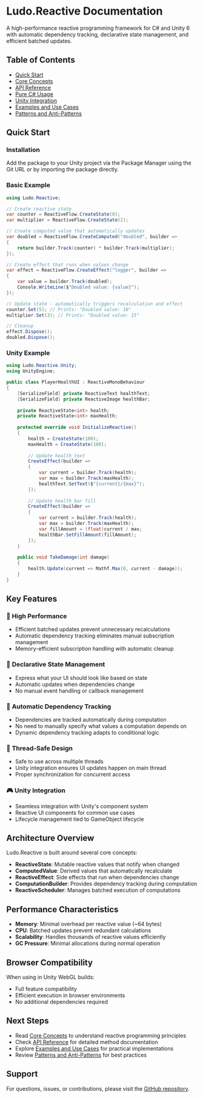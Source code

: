 # Ludo.Reactive Documentation

A high-performance reactive programming framework for C# and Unity 6 with automatic dependency tracking, declarative state management, and efficient batched updates.

## Table of Contents

- [Quick Start](#quick-start)
- [Core Concepts](Concepts.md)
- [API Reference](API-Reference.md)
- [Pure C# Usage](Pure-CSharp-Usage.md)
- [Unity Integration](Unity-Integration.md)
- [Examples and Use Cases](Examples-and-UseCases.md)
- [Patterns and Anti-Patterns](Patterns-and-AntiPatterns.md)

## Quick Start

### Installation

Add the package to your Unity project via the Package Manager using the Git URL or by importing the package directly.

### Basic Example

```csharp
using Ludo.Reactive;

// Create reactive state
var counter = ReactiveFlow.CreateState(0);
var multiplier = ReactiveFlow.CreateState(2);

// Create computed value that automatically updates
var doubled = ReactiveFlow.CreateComputed("doubled", builder =>
{
    return builder.Track(counter) * builder.Track(multiplier);
});

// Create effect that runs when values change
var effect = ReactiveFlow.CreateEffect("logger", builder =>
{
    var value = builder.Track(doubled);
    Console.WriteLine($"Doubled value: {value}");
});

// Update state - automatically triggers recalculation and effect
counter.Set(5); // Prints: "Doubled value: 10"
multiplier.Set(3); // Prints: "Doubled value: 15"

// Cleanup
effect.Dispose();
doubled.Dispose();
```

### Unity Example

```csharp
using Ludo.Reactive.Unity;
using UnityEngine;

public class PlayerHealthUI : ReactiveMonoBehaviour
{
    [SerializeField] private ReactiveText healthText;
    [SerializeField] private ReactiveImage healthBar;
    
    private ReactiveState<int> health;
    private ReactiveState<int> maxHealth;
    
    protected override void InitializeReactive()
    {
        health = CreateState(100);
        maxHealth = CreateState(100);
        
        // Update health text
        CreateEffect(builder =>
        {
            var current = builder.Track(health);
            var max = builder.Track(maxHealth);
            healthText.SetText($"{current}/{max}");
        });
        
        // Update health bar fill
        CreateEffect(builder =>
        {
            var current = builder.Track(health);
            var max = builder.Track(maxHealth);
            var fillAmount = (float)current / max;
            healthBar.SetFillAmount(fillAmount);
        });
    }
    
    public void TakeDamage(int damage)
    {
        health.Update(current => Mathf.Max(0, current - damage));
    }
}
```

## Key Features

### 🚀 **High Performance**
- Efficient batched updates prevent unnecessary recalculations
- Automatic dependency tracking eliminates manual subscription management
- Memory-efficient subscription handling with automatic cleanup

### 🎯 **Declarative State Management**
- Express what your UI should look like based on state
- Automatic updates when dependencies change
- No manual event handling or callback management

### 🔄 **Automatic Dependency Tracking**
- Dependencies are tracked automatically during computation
- No need to manually specify what values a computation depends on
- Dynamic dependency tracking adapts to conditional logic

### 🧵 **Thread-Safe Design**
- Safe to use across multiple threads
- Unity integration ensures UI updates happen on main thread
- Proper synchronization for concurrent access

### 🎮 **Unity Integration**
- Seamless integration with Unity's component system
- Reactive UI components for common use cases
- Lifecycle management tied to GameObject lifecycle

## Architecture Overview

Ludo.Reactive is built around several core concepts:

- **ReactiveState<T>**: Mutable reactive values that notify when changed
- **ComputedValue<T>**: Derived values that automatically recalculate
- **ReactiveEffect**: Side effects that run when dependencies change
- **ComputationBuilder**: Provides dependency tracking during computation
- **ReactiveScheduler**: Manages batched execution of computations

## Performance Characteristics

- **Memory**: Minimal overhead per reactive value (~64 bytes)
- **CPU**: Batched updates prevent redundant calculations
- **Scalability**: Handles thousands of reactive values efficiently
- **GC Pressure**: Minimal allocations during normal operation

## Browser Compatibility

When using in Unity WebGL builds:
- Full feature compatibility
- Efficient execution in browser environments
- No additional dependencies required

## Next Steps

- Read [Core Concepts](Concepts.md) to understand reactive programming principles
- Check [API Reference](API-Reference.md) for detailed method documentation
- Explore [Examples and Use Cases](Examples-and-UseCases.md) for practical implementations
- Review [Patterns and Anti-Patterns](Patterns-and-AntiPatterns.md) for best practices

## Support

For questions, issues, or contributions, please visit the [GitHub repository](https://github.com/sponticelli/Ludo-Reactive).
